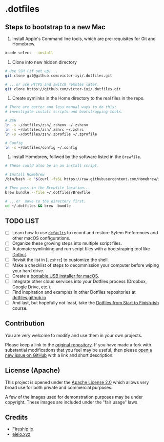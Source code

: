 # .dotfiles

## Steps to bootstrap to a new Mac

1. Install Apple's Command line tools, which are pre-requisites for Git and
Homebrew.

```sh
xcode-select --install
```

1. Clone into new hidden directory

```sh
# Use SSH (if set up)...
git clone git@github.com:victor-iyi/.dotfiles.git 

# ...or use HTTPS and switch remotes later.
git clone https://github.com/victor-iyi/.dotfiles.git
```

1. Create symlinks in the Home directory to the real files in the repo.

```sh
# There are better and less manual ways to do this;
# investigate install scripts and bootstrapping tools.

# ZSH
ln -s ~/dotfiles/zsh/.zshenv ~/.zshenv
ln -s ~/dotfiles/zsh/.zshrc ~/.zshrc
ln -s ~/dotfiles/zsh/.zprofile ~/.zprofile

# Config
ln -s ~/dotfiles/config ~/.config
```

1. Install Homebrew, follwed by the software listed in the `Brewfile`.

```sh
# These could also be in an install script.

# Install Homebrew
/bin/bash -c "$(curl -fsSL https://raw.githubusercontent.com/Homebrew/install/HEAD/install.sh)"

# Then pass in the Brewfile location...
brew bundle --file ~/.dotfiles/Brewfile

# ...or  move to the directory first.
cd ~/.dotfiles && brew  bundle
```

## TODO LIST

- [ ] Learn how to use [`defaults`] to record and restore Sytem Preferences and other
macOS configurations.
- [ ] Organize these growing steps into multiple script files.
- [ ] Automate symlinking and run script files with a bootstraping tool like [Dotbot].
- [ ] Revisit the list in [`.zshrc`] to customize the shell.
- [ ] Make a checklist of steps to decommission your computer before wiping your
hard drive.
- [ ] Create a [bootable USB installer for macOS][usb-installer-macos].
- [ ] Integrate other cloud services into your Dotfiles process (Dropbox,
Google Drive, etc.).
- [ ] Find inspiration and examples in other Dotfiles repositories at
[dotfiles.github.io]
- [ ] And last, but hopefully not least, take the
[Dotfiles from Start to Finish-ish][eieioxyz-course] course.

[`defaults`]: https://macos-defaults.com/#🙋-what-s-a-defaults-command
[Dotbot]: https://github.com/anishathalye/dotbot
[`zshrc`]: ./zsh/.zshrc
[usb-installer-macos]: https://support.apple.com/en-us/HT201372
[dotfiles.github.io]: https://dotfiles.github.io
[eieioxyz-course]: https://www.udemy.com/course/dotfiles-from-start-to-finish-ish/?referralCode=445BE0B541C48FE85276

## Contribution

You are very welcome to modify and use them in your own projects.

Please keep a link to the [original repository](https://github.com/victor-iyi/.dotfiles).
If you have made a fork with substantial modifications that you feel may be useful,
then please [open a new issue on GitHub] with a link and short description.

[original repository]: https://github.com/victor-iyi/.dotfiles
[open a new issue on GitHub]: https://github.com/victor-iyi/.dotfiles/issues/

## License (Apache)

This project is opened under the [Apache License 2.0](./LICENSE) which allows very
broad use for both private and commercial purposes.

A few of the images used for demonstration purposes may be under copyright.
These images are included under the "fair usage" laws.

## Credits

- [Fireship.io]
- [eieio.xyz]

[Fireship.io]: https://fireship.io
[eieio.xyz]: https://www.udemy.com/course/dotfiles-from-start-to-finish-ish/?referralCode=445BE0B541C48FE85276
